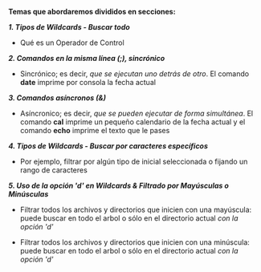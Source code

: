 **Temas que abordaremos divididos en secciones:**

_**1. Tipos de Wildcards - Buscar todo**_ 

* Qué es un Operador de Control

_**2. Comandos en la misma línea (;), sincrónico**_

* Sincrónico; es decir, _que se ejecutan uno detrás de otro_. El comando **date** imprime por consola la fecha actual

_**3. Comandos asíncronos (&)**_

* Asíncronico; es decir, _que se pueden ejecutar de forma simultánea_. El comando **cal** imprime un pequeño calendario de la fecha actual y el comando **echo** imprime el texto que le pases

_**4. Tipos de Wildcards - Buscar por caracteres específicos**_

* Por ejemplo, filtrar por algún tipo de inicial seleccionada o fijando un rango de caracteres

_**5. Uso de la opción 'd' en Wildcards & Filtrado por Mayúsculas o Minúsculas**_

* Filtrar todos los archivos y directorios que inicien con una mayúscula: puede buscar en todo el arbol o sólo en el directorio actual _con la opción 'd'_ 

* Filtrar todos los archivos y directorios que inicien con una minúscula: puede buscar en todo el arbol o sólo en el directorio actual _con la opción 'd'_ 
